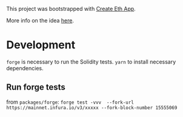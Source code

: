 This project was bootstrapped with [Create Eth App](https://github.com/paulrberg/create-eth-app).

More info on the idea [here](https://gist.github.com/anthonymartin/ba5f0755ee506c068a33c23593facbbc). 

# Development

`forge` is necessary to run the Solidity tests. 
`yarn` to install necessary dependencies. 

## Run forge tests
from `packages/forge`: `forge test -vvv  --fork-url https://mainnet.infura.io/v3/xxxxx --fork-block-number 15555069`
